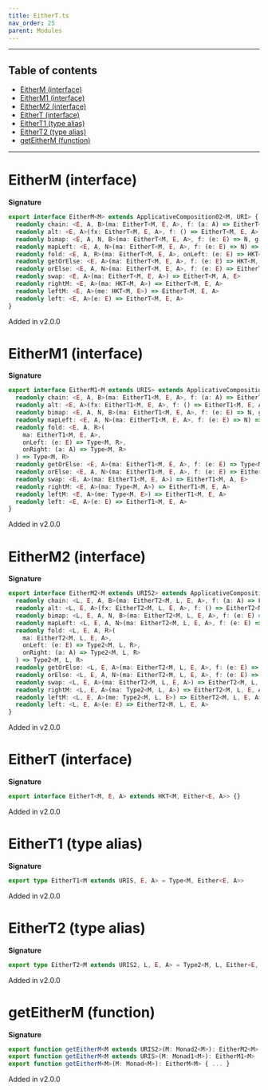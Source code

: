 ```yaml
---
title: EitherT.ts
nav_order: 25
parent: Modules
---
```


---

<h2 class="text-delta">Table of contents</h2>

- [EitherM (interface)](#eitherm-interface)
- [EitherM1 (interface)](#eitherm1-interface)
- [EitherM2 (interface)](#eitherm2-interface)
- [EitherT (interface)](#eithert-interface)
- [EitherT1 (type alias)](#eithert1-type-alias)
- [EitherT2 (type alias)](#eithert2-type-alias)
- [getEitherM (function)](#geteitherm-function)

---

# EitherM (interface)

**Signature**

```ts
export interface EitherM<M> extends ApplicativeComposition02<M, URI> {
  readonly chain: <E, A, B>(ma: EitherT<M, E, A>, f: (a: A) => EitherT<M, E, B>) => EitherT<M, E, B>
  readonly alt: <E, A>(fx: EitherT<M, E, A>, f: () => EitherT<M, E, A>) => EitherT<M, E, A>
  readonly bimap: <E, A, N, B>(ma: EitherT<M, E, A>, f: (e: E) => N, g: (a: A) => B) => EitherT<M, N, B>
  readonly mapLeft: <E, A, N>(ma: EitherT<M, E, A>, f: (e: E) => N) => EitherT<M, N, A>
  readonly fold: <E, A, R>(ma: EitherT<M, E, A>, onLeft: (e: E) => HKT<M, R>, onRight: (a: A) => HKT<M, R>) => HKT<M, R>
  readonly getOrElse: <E, A>(ma: EitherT<M, E, A>, f: (e: E) => HKT<M, A>) => HKT<M, A>
  readonly orElse: <E, A, N>(ma: EitherT<M, E, A>, f: (e: E) => EitherT<M, N, A>) => EitherT<M, N, A>
  readonly swap: <E, A>(ma: EitherT<M, E, A>) => EitherT<M, A, E>
  readonly rightM: <E, A>(ma: HKT<M, A>) => EitherT<M, E, A>
  readonly leftM: <E, A>(me: HKT<M, E>) => EitherT<M, E, A>
  readonly left: <E, A>(e: E) => EitherT<M, E, A>
}
```

Added in v2.0.0

# EitherM1 (interface)

**Signature**

```ts
export interface EitherM1<M extends URIS> extends ApplicativeComposition12<M, URI> {
  readonly chain: <E, A, B>(ma: EitherT1<M, E, A>, f: (a: A) => EitherT1<M, E, B>) => EitherT1<M, E, B>
  readonly alt: <E, A>(fx: EitherT1<M, E, A>, f: () => EitherT1<M, E, A>) => EitherT1<M, E, A>
  readonly bimap: <E, A, N, B>(ma: EitherT1<M, E, A>, f: (e: E) => N, g: (a: A) => B) => EitherT1<M, N, B>
  readonly mapLeft: <E, A, N>(ma: EitherT1<M, E, A>, f: (e: E) => N) => EitherT1<M, N, A>
  readonly fold: <E, A, R>(
    ma: EitherT1<M, E, A>,
    onLeft: (e: E) => Type<M, R>,
    onRight: (a: A) => Type<M, R>
  ) => Type<M, R>
  readonly getOrElse: <E, A>(ma: EitherT1<M, E, A>, f: (e: E) => Type<M, A>) => Type<M, A>
  readonly orElse: <E, A, N>(ma: EitherT1<M, E, A>, f: (e: E) => EitherT1<M, N, A>) => EitherT1<M, N, A>
  readonly swap: <E, A>(ma: EitherT1<M, E, A>) => EitherT1<M, A, E>
  readonly rightM: <E, A>(ma: Type<M, A>) => EitherT1<M, E, A>
  readonly leftM: <E, A>(me: Type<M, E>) => EitherT1<M, E, A>
  readonly left: <E, A>(e: E) => EitherT1<M, E, A>
}
```

Added in v2.0.0

# EitherM2 (interface)

**Signature**

```ts
export interface EitherM2<M extends URIS2> extends ApplicativeComposition22<M, URI> {
  readonly chain: <L, E, A, B>(ma: EitherT2<M, L, E, A>, f: (a: A) => EitherT2<M, L, E, B>) => EitherT2<M, L, E, B>
  readonly alt: <L, E, A>(fx: EitherT2<M, L, E, A>, f: () => EitherT2<M, L, E, A>) => EitherT2<M, L, E, A>
  readonly bimap: <L, E, A, N, B>(ma: EitherT2<M, L, E, A>, f: (e: E) => N, g: (a: A) => B) => EitherT2<M, L, N, B>
  readonly mapLeft: <L, E, A, N>(ma: EitherT2<M, L, E, A>, f: (e: E) => N) => EitherT2<M, L, N, A>
  readonly fold: <L, E, A, R>(
    ma: EitherT2<M, L, E, A>,
    onLeft: (e: E) => Type2<M, L, R>,
    onRight: (a: A) => Type2<M, L, R>
  ) => Type2<M, L, R>
  readonly getOrElse: <L, E, A>(ma: EitherT2<M, L, E, A>, f: (e: E) => Type2<M, L, A>) => Type2<M, L, A>
  readonly orElse: <L, E, A, N>(ma: EitherT2<M, L, E, A>, f: (e: E) => EitherT2<M, L, N, A>) => EitherT2<M, L, N, A>
  readonly swap: <L, E, A>(ma: EitherT2<M, L, E, A>) => EitherT2<M, L, A, E>
  readonly rightM: <L, E, A>(ma: Type2<M, L, A>) => EitherT2<M, L, E, A>
  readonly leftM: <L, E, A>(me: Type2<M, L, E>) => EitherT2<M, L, E, A>
  readonly left: <L, E, A>(e: E) => EitherT2<M, L, E, A>
}
```

Added in v2.0.0

# EitherT (interface)

**Signature**

```ts
export interface EitherT<M, E, A> extends HKT<M, Either<E, A>> {}
```

Added in v2.0.0

# EitherT1 (type alias)

**Signature**

```ts
export type EitherT1<M extends URIS, E, A> = Type<M, Either<E, A>>
```

Added in v2.0.0

# EitherT2 (type alias)

**Signature**

```ts
export type EitherT2<M extends URIS2, L, E, A> = Type2<M, L, Either<E, A>>
```

Added in v2.0.0

# getEitherM (function)

**Signature**

```ts
export function getEitherM<M extends URIS2>(M: Monad2<M>): EitherM2<M>
export function getEitherM<M extends URIS>(M: Monad1<M>): EitherM1<M>
export function getEitherM<M>(M: Monad<M>): EitherM<M> { ... }
```

Added in v2.0.0
